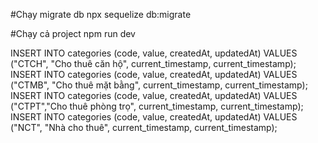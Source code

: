 #Chạy migrate db
npx sequelize db:migrate

#Chạy cả project
npm run dev

INSERT INTO categories (code, value, createdAt, updatedAt) VALUES ("CTCH", "Cho thuê căn hộ", current_timestamp, current_timestamp);
INSERT INTO categories (code, value, createdAt, updatedAt) VALUES ("CTMB", "Cho thuê mặt bằng", current_timestamp, current_timestamp);
INSERT INTO categories (code, value, createdAt, updatedAt) VALUES ("CTPT","Cho thuê phòng trọ", current_timestamp, current_timestamp);
INSERT INTO categories (code, value, createdAt, updatedAt) VALUES ("NCT", "Nhà cho thuê", current_timestamp, current_timestamp);
